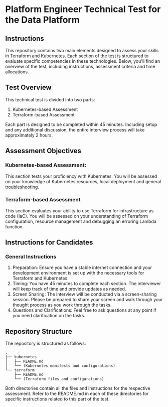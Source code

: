 # Platform Engineer Technical Test for the Data Platform

## Instructions
This repository contains two main elements designed to assess your skills in Terraform and Kubernetes. Each section of the test is structured to evaluate specific competencies in these technologies. Below, you'll find an overview of the test, including instructions, assessment criteria and time allocations.

## Test Overview
This technical test is divided into two parts:

1. Kubernetes-based Assessment
2. Terraform-based Assessment

Each part is designed to be completed within 45 minutes. Including setup and any additional discussion, the entire interview process will take approximately 2 hours.

## Assessment Objectives
### Kubernetes-based Assessment: 
This section tests your proficiency with Kubernetes. You will be assessed on your knowledge of Kubernetes resources, local deployment and general troubleshooting.
### Terraform-based Assessment 
This section evaluates your ability to use Terraform for infrastructure as code (IaC). You will be assessed on your understanding of Terraform configuration, resource management and debugging an erroring Lambda function.

## Instructions for Candidates
### General Instructions
1. Preparation: Ensure you have a stable internet connection and your development environment is set up with the necessary tools for Terraform and Kubernetes.
2. Timing: You have 45 minutes to complete each section. The interviewer will keep track of time and provide updates as needed.
3. Screen Sharing: The interview will be conducted via a screen-sharing session. Please be prepared to share your screen and walk through your thought process as you work through the tasks.
4. Questions and Clarifications: Feel free to ask questions at any point if you need clarification on the tasks.

## Repository Structure
The repository is structured as follows:

```
.
├── kubernetes
│   ├── README.md
│   └── (Kubernetes manifests and configurations)
└── terraform
    ├── README.md
    └── (Terraform files and configurations)
```

Both directories contain all the files and instructions for the respective assessment. Refer to the README.md in each of these directories for specific instructions related to this part of the test.
